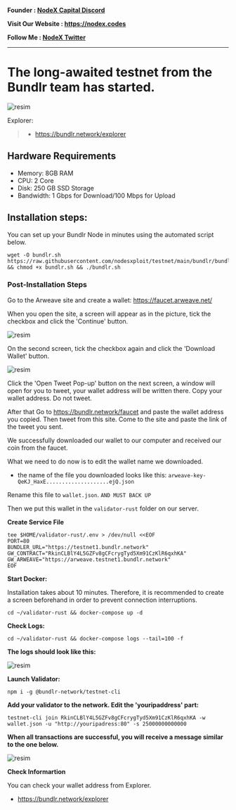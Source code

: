 <strong><p style="font-size:14px" align="left">Founder :
<a href="https://discord.gg/JqQNcwff2e" target="_blank">NodeX Capital Discord</a></p></strong>
<strong><p style="font-size:14px" align="left">Visit Our Website : 
<a href="https://nodex.codes/" target="_blank">https://nodex.codes</a></p></strong>
<strong><p style="font-size:14px" align="left">Follow Me :
<a href="https://twitter.com/nodexploit/" target="_blank">NodeX Twitter</a></p></strong>
<hr>


# The long-awaited testnet from the Bundlr team has started.

![resim](https://img2.teletype.in/files/92/35/92352e64-ee62-4cb0-a078-349ecad2b296.jpeg)


Explorer:
>- https://bundlr.network/explorer

## Hardware Requirements
- Memory: 8GB RAM
- CPU: 2 Core
- Disk: 250 GB SSD Storage
- Bandwidth: 1 Gbps for Download/100 Mbps for Upload

## Installation steps:
You can set up your Bundlr Node in minutes using the automated script below.
```
wget -O bundlr.sh https://raw.githubusercontent.com/nodesxploit/testnet/main/bundlr/bundlr.sh && chmod +x bundlr.sh && ./bundlr.sh
```

### Post-Installation Steps
Go to the Arweave site and create a wallet:
https://faucet.arweave.net/

When you open the site, a screen will appear as in the picture, tick the checkbox and click the 'Continue' button.

![resim](https://i.hizliresim.com/dcsodu9.png)

On the second screen, tick the checkbox again and click the 'Download Wallet' button.

![resim](https://i.hizliresim.com/mmypjxp.png)

Click the 'Open Tweet Pop-up' button on the next screen, a window will open for you to tweet, your wallet address will be written there.
Copy your wallet address. Do not tweet.

After that
Go to https://bundlr.network/faucet and paste the wallet address you copied. Then tweet from this site.
Come to the site and paste the link of the tweet you sent.

We successfully downloaded our wallet to our computer and received our coin from the faucet.

What we need to do now is to edit the wallet name we downloaded.

- the name of the file you downloaded looks like this:
`arweave-key-QeKJ_HaxE....................ejQ.json`

Rename this file to `wallet.json`. `AND MUST BACK UP`

Then we put this wallet in the `validator-rust` folder on our server.

**Create Service File**
```
tee $HOME/validator-rust/.env > /dev/null <<EOF
PORT=80
BUNDLER_URL="https://testnet1.bundlr.network"
GW_CONTRACT="RkinCLBlY4L5GZFv8gCFcrygTyd5Xm91CzKlR6qxhKA"
GW_ARWEAVE="https://arweave.testnet1.bundlr.network"
EOF
```

**Start Docker:**

Installation takes about 10 minutes. Therefore, it is recommended to create a screen beforehand in order to prevent connection interruptions.

```
cd ~/validator-rust && docker-compose up -d
```

**Check Logs:**
```
cd ~/validator-rust && docker-compose logs --tail=100 -f
```

**The logs should look like this:**

![resim](https://i.hizliresim.com/cyq2y47.png)

**Launch Validator:**
```
npm i -g @bundlr-network/testnet-cli
```

**Add your validator to the network. Edit the 'youripaddress' part:**
```
testnet-cli join RkinCLBlY4L5GZFv8gCFcrygTyd5Xm91CzKlR6qxhKA -w wallet.json -u "http://youripadress:80" -s 25000000000000
```

**When all transactions are successful, you will receive a message similar to the one below.**

![resim](https://i.hizliresim.com/9a8uzrb.png)



**Check Informartion**

You can check your wallet address from Explorer.
- https://bundlr.network/explorer
